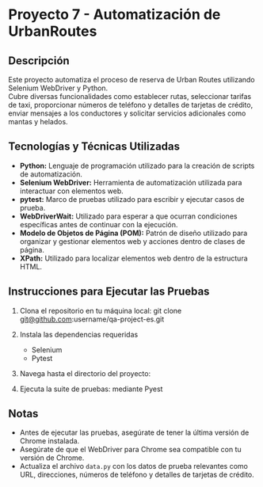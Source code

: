 # Proyecto 7 - Automatización de UrbanRoutes

## Descripción
Este proyecto automatiza el proceso de reserva de Urban Routes utilizando Selenium WebDriver y Python. \
Cubre diversas funcionalidades como establecer rutas, seleccionar tarifas de taxi, proporcionar números de teléfono
y detalles de tarjetas de crédito, enviar mensajes a los conductores y solicitar servicios adicionales como mantas
y helados.

## Tecnologías y Técnicas Utilizadas
- **Python:** Lenguaje de programación utilizado para la creación de scripts de automatización.
- **Selenium WebDriver:** Herramienta de automatización utilizada para interactuar con elementos web.
- **pytest:** Marco de pruebas utilizado para escribir y ejecutar casos de prueba.
- **WebDriverWait:** Utilizado para esperar a que ocurran condiciones específicas antes de continuar con la ejecución.
- **Modelo de Objetos de Página (POM):** Patrón de diseño utilizado para organizar y gestionar elementos web y acciones dentro de clases de página.
- **XPath:** Utilizado para localizar elementos web dentro de la estructura HTML.

## Instrucciones para Ejecutar las Pruebas
1. Clona el repositorio en tu máquina local:
    git clone git@github.com:username/qa-project-es.git

2. Instala las dependencias requeridas
    - Selenium
    - Pytest
3. Navega hasta el directorio del proyecto:
    
4. Ejecuta la suite de pruebas:
    mediante Pyest
## Notas
- Antes de ejecutar las pruebas, asegúrate de tener la última versión de Chrome instalada.
- Asegúrate de que el WebDriver para Chrome sea compatible con tu versión de Chrome.
- Actualiza el archivo `data.py` con los datos de prueba relevantes como URL, direcciones, números de teléfono y detalles de tarjetas de crédito.